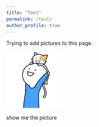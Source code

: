 ```yaml
---
title: "Test"
permalink: /test/
author_profile: true
---
```

 
Trying to add pictures to this page.

<img src="https://raw.githubusercontent.com/Pengchengzhi/Pengchengzhi.github.io/master/images/feiyue/feiyue-1.jpg"/>

show me the picture

